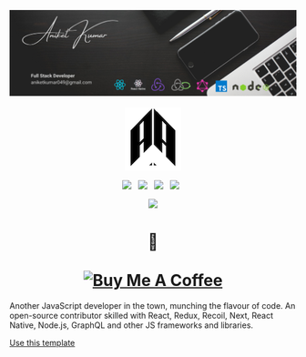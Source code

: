 <p align="center">                                                                                                                  
  <img src="https://raw.githubusercontent.com/ani4aniket/ani4aniket/master/icon/Cover.png">
  <br/>
  <br/>
  <a href="https://ianiket.live"><img src="https://raw.githubusercontent.com/ani4aniket/ani4aniket/master/icon/Logo.png"></a>
  <br/>  
</p>
<p align='center'>
<a href="https://www.linkedin.com/in/ani4aniket/"><img height="30" src="https://raw.githubusercontent.com/ani4aniket/ani4aniket/master/icon/linkedin.png"></a>&nbsp;&nbsp;
<a href="https://twitter/ani4aniket"><img height="30" src="https://raw.githubusercontent.com/ani4aniket/ani4aniket/master/icon/twitter.png"></a>&nbsp;&nbsp;
<a href="https://facebook/ani4aniket"><img height="30" src="https://raw.githubusercontent.com/ani4aniket/ani4aniket/master/icon/facebook.png"></a>&nbsp;&nbsp;
<a href="https://instagram/ani4aniket"><img height="30" src="https://raw.githubusercontent.com/ani4aniket/ani4aniket/master/icon/instagram.jpg"></a>&nbsp;&nbsp;
</p>
<p align='center'>
<!-- <img align='center' src="https://visitor-badge.glitch.me/badge?page_id=ani4aniket.visitor-badge"> -->
  <img src="https://github-readme-stats.vercel.app/api?username=Aman-creator&&show_icons=true&title_color=ffffff&icon_color=bb2acf&text_color=daf7dc&bg_color=191919">
<!--   <br/> -->
<!--   <img src="https://github-readme-stats.vercel.app/api/top-langs/?username=ani4aniket&theme=dark&hide_langs_below=1" /> -->
</p>
<h1 align='center'>
  👋
  <br />
  <br />
  <a href="https://www.buymeacoffee.com/ani4aniket" target="_blank"><img src="https://cdn.buymeacoffee.com/buttons/default-orange.png" alt="Buy Me A Coffee" height="41" width="174"></a>
</h1>

Another JavaScript developer in the town, munching the flavour of code. An open-source contributor skilled with React, Redux, Recoil, Next, React Native, Node.js, GraphQL and other JS frameworks and libraries.
<br/>
<p align="left">
  <a class="github-button" href="https://github.com/ani4aniket/ani4aniket/generate" data-icon="octicon-repo-template" data-size="large" aria-label="Use this template ani4aniket/ani4aniket on GitHub">Use this template</a>
</p>

